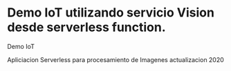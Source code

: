 # Demo IoT utilizando servicio Vision desde serverless function.
Demo IoT  

Apliciacion Serverless para procesamiento de Imagenes actualizacion 2020
